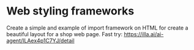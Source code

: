 # Web styling frameworks
Create a simple and example of import framework on HTML for create a beautiful layout for a shop web page.
Fast try: https://illa.ai/ai-agent/ILAex4p1C7YJ/detail
